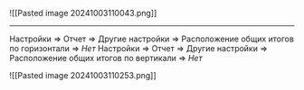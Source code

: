![[Pasted image 20241003110043.png]]

---

Настройки => Отчет => Другие настройки => Расположение общих итогов по горизонтали => *Нет*
Настройки => Отчет => Другие настройки => Расположение общих итогов по вертикали => *Нет*


![[Pasted image 20241003110253.png]]